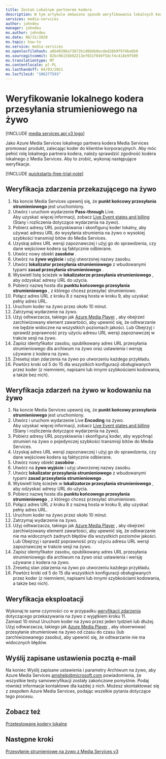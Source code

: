 ```yaml
---
title: Zostań Lokalnym partnerem kodera
description: W tym artykule omówiono sposób weryfikowania lokalnych koderów strumieniowych na żywo.
services: media-services
author: johndeu
manager: johndeu
ms.author: johndeu
ms.date: 08/31/2020
ms.topic: how-to
ms.service: media-services
ms.openlocfilehash: a8b40206a73672b1d6bbb0ecded26b9f974be6b9
ms.sourcegitcommit: 02bc06155692213ef031f049f5dcf4c418e9f509
ms.translationtype: MT
ms.contentlocale: pl-PL
ms.lasthandoff: 04/03/2021
ms.locfileid: "106277593"
---
```

# <a name="how-to-verify-your-on-premises-live-streaming-encoder"></a>Weryfikowanie lokalnego kodera przesyłania strumieniowego na żywo

[!INCLUDE [media services api v3 logo](./includes/v3-hr.md)]

Jako Azure Media Services lokalnego partnera kodera Media Services promować produkt, zalecając koder do klientów korporacyjnych. Aby móc pełnić rolę lokalnego partnera kodera, należy sprawdzić zgodność kodera lokalnego z Media Services. Aby to zrobić, wykonaj następujące weryfikacje.

[!INCLUDE [quickstarts-free-trial-note](../../../includes/quickstarts-free-trial-note.md)]

## <a name="pass-through-live-event-verification"></a>Weryfikacja zdarzenia przekazującego na żywo

1. Na koncie Media Services upewnij się, że **punkt końcowy przesyłania strumieniowego** jest uruchomiony. 
2. Utwórz i uruchom wydarzenie **Pass-through** Live. <br/> Aby uzyskać więcej informacji, zobacz [Live Event states and billing](live-event-states-billing-concept.md) (Stany i rozliczenia dotyczące wydarzenia na żywo).
3. Pobierz adresy URL pozyskiwania i skonfiguruj koder lokalny, aby używać adresu URL do wysyłania strumienia na żywo o wysokiej szybkości transmisji bitów do Media Services.
4. Uzyskaj adres URL wersji zapoznawczej i użyj go do sprawdzenia, czy dane wejściowe kodera są faktycznie odbierane.
5. Utwórz nowy obiekt **zasobów** .
6. Utwórz na **żywo wyjście** i użyj utworzonej nazwy zasobu.
7. Utwórz **lokalizator przesyłania strumieniowego** z wbudowanymi typami **zasad przesyłania strumieniowego** .
8. Wyświetl listę ścieżek w **lokalizatorze przesyłania strumieniowego** , aby odzyskać adresy URL do użycia.
9. Pobierz nazwę hosta dla **punktu końcowego przesyłania strumieniowego** , z którego chcesz przesyłać strumieniowo.
10. Połącz adres URL z kroku 8 z nazwą hosta w kroku 9, aby uzyskać pełny adres URL.
11. Uruchom koder na żywo przez około 10 minut.
12. Zatrzymaj wydarzenie na żywo. 
13. Użyj odtwarzacza, takiego jak [Azure Media Player](https://aka.ms/azuremediaplayer) , aby obejrzeć zarchiwizowany element zawartości, aby upewnić się, że odtwarzanie nie będzie widoczne na wszystkich poziomach jakości. Lub Obejrzyj i sprawdź poprawność przy użyciu adresu URL wersji zapoznawczej w trakcie sesji na żywo.
14. Zapisz identyfikator zasobu, opublikowany adres URL przesyłania strumieniowego dla archiwum na żywo oraz ustawienia i wersję używane z kodera na żywo.
15. Zresetuj stan zdarzenia na żywo po utworzeniu każdego przykładu.
16. Powtórz kroki od 5 do 15 dla wszystkich konfiguracji obsługiwanych przez koder (z niemniemi, napisami lub innymi szybkościami kodowania, a także bez nich).

## <a name="live-encoding-live-event-verification"></a>Weryfikacja zdarzeń na żywo w kodowaniu na żywo

1. Na koncie Media Services upewnij się, że **punkt końcowy przesyłania strumieniowego** jest uruchomiony. 
2. Utwórz i uruchom wydarzenie Live **Encoding** na żywo. <br/> Aby uzyskać więcej informacji, zobacz [Live Event states and billing](live-event-states-billing-concept.md) (Stany i rozliczenia dotyczące wydarzenia na żywo).
3. Pobierz adresy URL pozyskiwania i skonfiguruj koder, aby wypchnąć strumień na żywo o pojedynczej szybkości transmisji bitów do Media Services.
4. Uzyskaj adres URL wersji zapoznawczej i użyj go do sprawdzenia, czy dane wejściowe kodera są faktycznie odbierane.
5. Utwórz nowy obiekt **zasobów** .
6. Utwórz na **żywo wyjście** i użyj utworzonej nazwy zasobu.
7. Utwórz **lokalizator przesyłania strumieniowego** z wbudowanymi typami **zasad przesyłania strumieniowego** .
8. Wyświetl listę ścieżek w **lokalizatorze przesyłania strumieniowego** , aby odzyskać adresy URL do użycia.
9. Pobierz nazwę hosta dla **punktu końcowego przesyłania strumieniowego** , z którego chcesz przesyłać strumieniowo.
10. Połącz adres URL z kroku 8 z nazwą hosta w kroku 9, aby uzyskać pełny adres URL.
11. Uruchom koder na żywo przez około 10 minut.
12. Zatrzymaj wydarzenie na żywo.
13. Użyj odtwarzacza, takiego jak [Azure Media Player](https://aka.ms/azuremediaplayer) , aby obejrzeć zarchiwizowany element zawartości, aby upewnić się, że odtwarzanie nie ma widocznych żadnych błędów dla wszystkich poziomów jakości. Lub Obejrzyj i sprawdź poprawność przy użyciu adresu URL wersji zapoznawczej w trakcie sesji na żywo.
14. Zapisz identyfikator zasobu, opublikowany adres URL przesyłania strumieniowego dla archiwum na żywo oraz ustawienia i wersję używane z kodera na żywo.
15. Zresetuj stan zdarzenia na żywo po utworzeniu każdego przykładu.
16. Powtórz kroki od 5 do 15 dla wszystkich konfiguracji obsługiwanych przez koder (z niemniemi, napisami lub innymi szybkościami kodowania, a także bez nich).

## <a name="longevity-verification"></a>Weryfikacja eksploatacji

Wykonaj te same czynności co w przypadku [weryfikacji zdarzenia](#pass-through-live-event-verification) dotyczącego przekazywania na żywo z wyjątkiem kroku 11. <br/>Zamiast 10 minut Uruchom koder na żywo przez jeden tydzień lub dłużej. Użyj odtwarzacza, takiego jak [Azure Media Player](https://aka.ms/azuremediaplayer) , aby obserwować przesyłanie strumieniowe na żywo od czasu do czasu (lub zarchiwizowanego zasobu), aby upewnić się, że odtwarzanie nie ma widocznych błędów.

## <a name="email-your-recorded-settings"></a>Wyślij zapisane ustawienia pocztą e-mail

Na koniec Wyślij zapisane ustawienia i parametry Archiwum na żywo, aby Azure Media Services amshelp@microsoft.com powiadomienia, że wszystkie testy samoweryfikacji zostały zakończone pomyślnie. Podaj również informacje kontaktowe dla każdej z nich. Możesz skontaktować się z zespołem Azure Media Services, podając wszelkie pytania dotyczące tego procesu.

## <a name="see-also"></a>Zobacz też

[Przetestowane kodery lokalne](encode-recommended-on-premises-live-encoders.md)

## <a name="next-steps"></a>Następne kroki

[Przesyłanie strumieniowe na żywo z Media Services v3](stream-live-streaming-concept.md)
